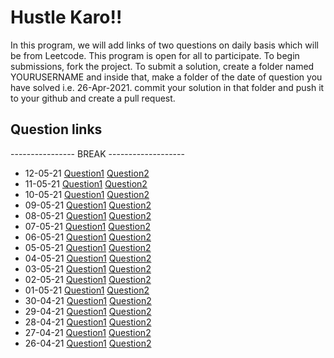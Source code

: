 # Hustle Karo!!

In this program, we will add links of two questions on daily basis which will be from Leetcode. This program is open for all to participate. To begin submissions, fork the project. To submit a solution, create a folder named YOURUSERNAME and inside that, make a folder of the date of question you have solved i.e. 26-Apr-2021. commit your solution in that folder and push it to your github and create a pull request.

## Question links

---------------- BREAK -------------------
- 12-05-21 [Question1](https://leetcode.com/problems/climbing-stairs/) [Question2](https://leetcode.com/problems/simplify-path/)
- 11-05-21 [Question1](https://leetcode.com/problems/add-binary/) [Question2](https://leetcode.com/problems/text-justification/)
- 10-05-21 [Question1](https://leetcode.com/problems/valid-number/) [Question2](https://leetcode.com/problems/plus-one/)
- 09-05-21 [Question1](https://leetcode.com/problems/permutation-sequence/) [Question2](https://leetcode.com/problems/minimum-path-sum/)
- 08-05-21 [Question1](https://leetcode.com/problems/spiral-matrix-ii) [Question2](https://leetcode.com/problems/rotate-list)
- 07-05-21 [Question1](https://leetcode.com/problems/insert-interval) [Question2](https://leetcode.com/problems/length-of-last-word)
- 06-05-21 [Question1](https://leetcode.com/problems/n-queens-ii/) [Question2](https://leetcode.com/problems/merge-intervals)
- 05-05-21 [Question1](https://leetcode.com/problems/jump-game/) [Question2](https://leetcode.com/problems/spiral-matrix/)
- 04-05-21 [Question1](https://leetcode.com/problems/maximum-subarray/) [Question2](https://leetcode.com/problems/n-queens/)
- 03-05-21 [Question1](https://leetcode.com/problems/permutations/) [Question2](https://leetcode.com/problems/rotate-image/)
- 02-05-21 [Question1](https://leetcode.com/problems/multiply-strings/) [Question2](https://leetcode.com/problems/trapping-rain-water/)
- 01-05-21 [Question1](https://leetcode.com/problems/valid-sudoku/) [Question2](https://leetcode.com/problems/sudoku-solver/)
- 30-04-21 [Question1](https://leetcode.com/problems/longest-valid-parentheses/) [Question2](https://leetcode.com/problems/search-in-rotated-sorted-array/)
- 29-04-21 [Question1](https://leetcode.com/problems/reverse-nodes-in-k-group/) [Question2](https://leetcode.com/problems/merge-k-sorted-lists/)
- 28-04-21 [Question1](https://leetcode.com/problems/implement-strstr/) [Question2](https://leetcode.com/problems/divide-two-integers/)
- 27-04-21 [Question1](https://leetcode.com/problems/remove-nth-node-from-end-of-list/) [Question2](https://leetcode.com/problems/merge-two-sorted-lists/)
- 26-04-21 [Question1](https://leetcode.com/problems/longest-common-prefix) [Question2](https://leetcode.com/problems/3sum)
